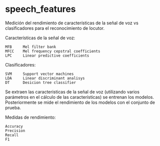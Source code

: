 # speech_features
Medición del rendimiento de características de la señal de voz vs clasificadores para el reconocimiento de locutor.

Características de la señal de voz:

    MFB     Mel filter bank
    MFCC    Mel frequency cepstral coefficients
    LPC     Linear predictive coefficients
  
Clasificadores:

    SVM     Support vector machines
    LDA     Linear discriminant analisys
    DT      Desicion tree classifier
  
  
Se extraen las caracteristicas de la señal de voz (utilizando varios parámetros en el cálculo de las características) se entrenan los modelos. Posteriormente se mide el rendimiento de los modelos con el conjunto de prueba.

Medidas de rendimiento:

    Accuracy
    Precision
    Recall
    F1
